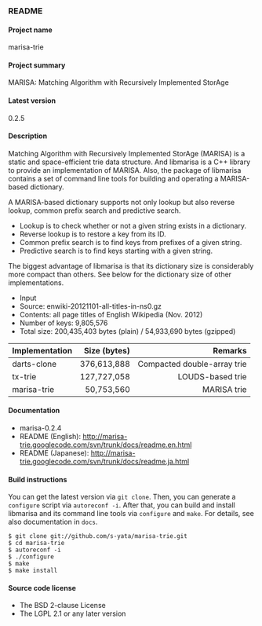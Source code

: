 ### README

#### Project name

marisa-trie

#### Project summary

MARISA: Matching Algorithm with Recursively Implemented StorAge

#### Latest version

0.2.5

#### Description

Matching Algorithm with Recursively Implemented StorAge (MARISA) is a static and space-efficient trie data structure. And libmarisa is a C++ library to provide an implementation of MARISA. Also, the package of libmarisa contains a set of command line tools for building and operating a MARISA-based dictionary.

A MARISA-based dictionary supports not only lookup but also reverse lookup, common prefix search and predictive search.

* Lookup is to check whether or not a given string exists in a dictionary.
* Reverse lookup is to restore a key from its ID.
* Common prefix search is to find keys from prefixes of a given string.
* Predictive search is to find keys starting with a given string.

The biggest advantage of libmarisa is that its dictionary size is considerably more compact than others. See below for the dictionary size of other implementations.

* Input
 * Source: enwiki-20121101-all-titles-in-ns0.gz
 * Contents: all page titles of English Wikipedia (Nov. 2012)
 * Number of keys: 9,805,576
 * Total size: 200,435,403 bytes (plain) / 54,933,690 bytes (gzipped)

|Implementation|Size (bytes)|Remarks                    |
|:-------------|-----------:|--------------------------:|
|darts-clone   | 376,613,888|Compacted double-array trie|
|tx-trie       | 127,727,058|LOUDS-based trie           |
|marisa-trie   |  50,753,560|MARISA trie                |

#### Documentation

* marisa-0.2.4
 * README (English): http://marisa-trie.googlecode.com/svn/trunk/docs/readme.en.html
 * README (Japanese): http://marisa-trie.googlecode.com/svn/trunk/docs/readme.ja.html

#### Build instructions

You can get the latest version via `git clone`. Then, you can generate a `configure` script via `autoreconf -i`. After that, you can build and install libmarisa and its command line tools via `configure` and `make`. For details, see also documentation in `docs`.

```
$ git clone git://github.com/s-yata/marisa-trie.git
$ cd marisa-trie
$ autoreconf -i
$ ./configure
$ make
$ make install
```

#### Source code license

* The BSD 2-clause License
* The LGPL 2.1 or any later version
